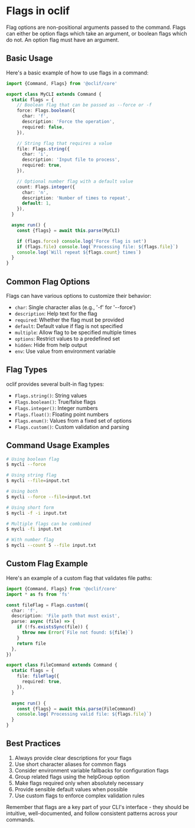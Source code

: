 # Flags in oclif

Flag options are non-positional arguments passed to the command. Flags can either be option flags which take an argument, or boolean flags which do not. An option flag must have an argument.

## Basic Usage

Here's a basic example of how to use flags in a command:

```typescript
import {Command, Flags} from '@oclif/core'

export class MyCLI extends Command {
  static flags = {
    // Boolean flag that can be passed as --force or -f
    force: Flags.boolean({
      char: 'f',
      description: 'Force the operation',
      required: false,
    }),

    // String flag that requires a value
    file: Flags.string({
      char: 'i',
      description: 'Input file to process',
      required: true,
    }),

    // Optional number flag with a default value
    count: Flags.integer({
      char: 'n',
      description: 'Number of times to repeat',
      default: 1,
    }),
  }

  async run() {
    const {flags} = await this.parse(MyCLI)

    if (flags.force) console.log('Force flag is set')
    if (flags.file) console.log(`Processing file: ${flags.file}`)
    console.log(`Will repeat ${flags.count} times`)
  }
}
```

## Common Flag Options

Flags can have various options to customize their behavior:

- `char`: Single character alias (e.g., '-f' for '--force')
- `description`: Help text for the flag
- `required`: Whether the flag must be provided
- `default`: Default value if flag is not specified
- `multiple`: Allow flag to be specified multiple times
- `options`: Restrict values to a predefined set
- `hidden`: Hide from help output
- `env`: Use value from environment variable

## Flag Types

oclif provides several built-in flag types:

- `Flags.string()`: String values
- `Flags.boolean()`: True/false flags
- `Flags.integer()`: Integer numbers
- `Flags.float()`: Floating point numbers
- `Flags.enum()`: Values from a fixed set of options
- `Flags.custom()`: Custom validation and parsing

## Command Usage Examples

```bash
# Using boolean flag
$ mycli --force

# Using string flag
$ mycli --file=input.txt

# Using both
$ mycli --force --file=input.txt

# Using short form
$ mycli -f -i input.txt

# Multiple flags can be combined
$ mycli -fi input.txt

# With number flag
$ mycli --count 5 --file input.txt
```

## Custom Flag Example

Here's an example of a custom flag that validates file paths:

```typescript
import {Command, Flags} from '@oclif/core'
import * as fs from 'fs'

const fileFlag = Flags.custom({
  char: 'f',
  description: 'File path that must exist',
  parse: async (file) => {
    if (!fs.existsSync(file)) {
      throw new Error(`File not found: ${file}`)
    }
    return file
  },
})

export class FileCommand extends Command {
  static flags = {
    file: fileFlag({
      required: true,
    }),
  }

  async run() {
    const {flags} = await this.parse(FileCommand)
    console.log(`Processing valid file: ${flags.file}`)
  }
}
```

## Best Practices

1. Always provide clear descriptions for your flags
2. Use short character aliases for common flags
3. Consider environment variable fallbacks for configuration flags
4. Group related flags using the helpGroup option
5. Make flags required only when absolutely necessary
6. Provide sensible default values when possible
7. Use custom flags to enforce complex validation rules

Remember that flags are a key part of your CLI's interface - they should be intuitive, well-documented, and follow consistent patterns across your commands.
